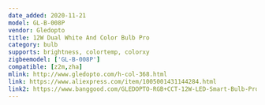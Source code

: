 ```yaml
---
date_added: 2020-11-21
model: GL-B-008P
vendor: Gledopto
title: 12W Dual White And Color Bulb Pro
category: bulb
supports: brightness, colortemp, colorxy
zigbeemodel: ['GL-B-008P']
compatible: [z2m,zha]
mlink: http://www.gledopto.com/h-col-368.html
link: https://www.aliexpress.com/item/1005001431144284.html
link2: https://www.banggood.com/GLEDOPTO-RGB+CCT-12W-LED-Smart-Bulb-Pro-Remote-Voice-APP-Control-Compatible-With-ZIGBEE-3_0-p-1839696.html
---
```

